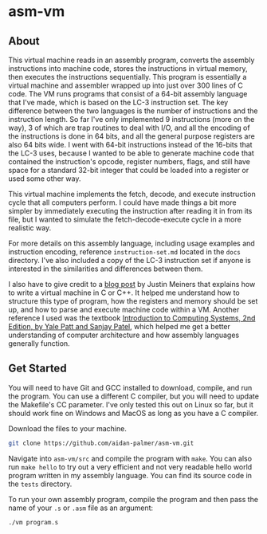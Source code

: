 # asm-vm

## About
This virtual machine reads in an assembly program, converts the assembly instructions into machine code, stores the instructions in virtual memory, then executes the instructions sequentially. This program is essentially a virtual machine and assembler wrapped up into just over 300 lines of C code. The VM runs programs that consist of a 64-bit assembly language that I've made, which is based on the LC-3 instruction set. The key difference between the two languages is the number of instructions and the instruction length. So far I've only implemented 9 instructions (more on the way), 3 of which are trap routines to deal with I/O, and all the encoding of the instructions is done in 64 bits, and all the general purpose registers are also 64 bits wide. I went with 64-bit instructions instead of the 16-bits that the LC-3 uses, because I wanted to be able to generate machine code that contained the instruction's opcode, register numbers, flags, and still have space for a standard 32-bit integer that could be loaded into a register or used some other way.

This virtual machine implements the fetch, decode, and execute instruction cycle that all computers perform. I could have made things a bit more simpler by immediately executing the instruction after reading it in from its file, but I wanted to simulate the fetch-decode-execute cycle in a more realistic way.

For more details on this assembly language, including usage examples and instruction encoding, reference ```instruction-set.md``` located in the ```docs``` directory. I've also included a copy of the LC-3 instruction set if anyone is interested in the similarities and differences between them.

I also have to give credit to a [blog post](https://www.jmeiners.com/lc3-vm/) by Justin Meiners that explains how to write a virtual machine in C or C++. It helped me understand how to structure this type of program, how the registers and memory should be set up, and how to parse and execute machine code within a VM. Another reference I used was the textbook [Introduction to Computing Systems, 2nd Edition, by Yale Patt and Sanjay Patel](https://github.com/Tedko/ece/blob/master/198jl/hwAndExtras/Yale%20Patt%2C%20Sanjay%20Patel-Introduction%20to%20Computing%20Systems_%20From%20bits%20and%20gates%20to%20C%20and%20beyond-McGraw-Hill%20(2005).pdf), which helped me get a better understanding of computer architecture and how assembly languages generally function.

## Get Started
You will need to have Git and GCC installed to download, compile, and run the program. You can use a different C compiler, but you will need to update the Makefile's CC parameter. I've only tested this out on Linux so far, but it should work fine on Windows and MacOS as long as you have a C compiler.

Download the files to your machine.
```bash
git clone https://github.com/aidan-palmer/asm-vm.git
```
Navigate into ```asm-vm/src``` and compile the program with ```make```. You can also run ```make hello``` to try out a very efficient and not very readable hello world program written in my assembly language. You can find its source code in the ```tests``` directory.

To run your own assembly program, compile the program and then pass the name of your ```.s``` or ```.asm``` file as an argument:
```bash
./vm program.s
```